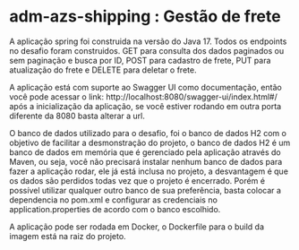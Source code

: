 # adm-azs-shipping : Gestão de frete
A aplicação spring foi construida na versão do Java 17. Todos os endpoints no desafio foram construidos. GET para consulta dos dados paginados ou sem paginação e busca por ID, POST para cadastro de frete, PUT para atualização do frete e DELETE para deletar o frete.

A aplicação está com suporte ao Swagger UI como documentação, então você pode acessar o link: http://localhost:8080/swagger-ui/index.html#/ após a inicialização da aplicação, se você estiver rodando em outra porta diferente da 8080 basta alterar a url.

O banco de dados utilizado para o desafio, foi o banco de dados H2 com o objetivo de facilitar a desmonstração do projeto, o banco de dados H2 é um banco de dados em memória que é gerenciado pela aplicação através do Maven, ou seja, você não precisará instalar nenhum banco de dados para fazer a aplicação rodar, ele já está inclusa no projeto, a desvantagem é que os dados são perdidos todas vez que o projeto é encerrado. Porém é possível utilizar qualquer outro banco de sua preferência, basta colocar a dependencia no pom.xml e configurar as credenciais no application.properties de acordo com o banco escolhido.

A aplicação pode ser rodada em Docker, o Dockerfile para o build da imagem está na raiz do projeto.
